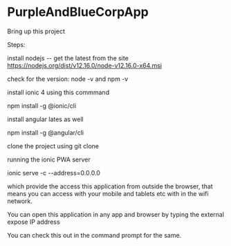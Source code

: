 # PurpleAndBlueCorpApp

Bring up this project 

Steps:

install nodejs -- get the latest from the site
https://nodejs.org/dist/v12.16.0/node-v12.16.0-x64.msi  

check for the version: node -v and npm -v


install ionic 4 using this commmand


npm install -g @ionic/cli

install angular lates as well


npm install -g @angular/cli

clone the project using git clone

running the ionic PWA server

ionic serve -c --address=0.0.0.0

which provide the access this application from outside the browser, that means you can access with your mobile 
and tablets etc with in the wifi network.

You can open this application in any app and browser by typing the external expose IP address

You can check this out in the command prompt for the same.
